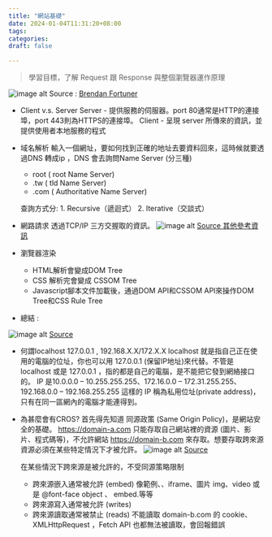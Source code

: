 ```yaml
---
title: "網站基礎"
date: 2024-01-04T11:31:20+08:00
tags:
categories:
draft: false

---
```


> 學習目標，了解 Request 跟 Response 與整個瀏覽器運作原理

![image alt](https://miro.medium.com/v2/resize:fit:1400/format:webp/1*bxJMihQHmBCrLLCjCOTPZA.png)
Source : [Brendan Fortuner](https://medium.com/@bfortuner/how-web-applications-work-4424c6fb175a)

* Client v.s. Server
    Server - 提供服務的伺服器。port 80通常是HTTP的連接埠，port 443則為HTTPS的連接埠。
    Client - 呈現 server 所傳來的資訊，並提供使用者本地服務的程式
    
* 域名解析
    輸入一個網址，要如何找到正確的地址去要資料回來，這時候就要透過DNS 轉成ip ，DNS 會去詢問Name Server (分三種)
    * root ( root Name Server)
    * .tw ( tld Name Server)
    * .com ( Authoritative Name Server)

    查詢方式分: 1. Recursive（遞迴式） 2. Iterative（交談式）
    
* 網路請求
    透過TCP/IP 三方交握取的資訊。
    ![image alt](https://w3c.hexschool.com/img/63ei5f.jpg)
    [Source ](https://w3c.hexschool.com/blog/8d691e4f)
    [其他參考資訊](https://w3c.hexschool.com/blog/8d691e4f)
    
* 瀏覽器渲染
    *    HTML解析會變成DOM Tree
    *    CSS 解析完會變成 CSSOM Tree
    *    Javascript腳本文件加載後，通過DOM API和CSSOM API來操作DOM Tree和CSS Rule Tree

* 總結 :

![image alt](https://w3c.hexschool.com/img/154386m.jpg)
[Source](https://w3c.hexschool.com/blog/8d691e4f)



* 何謂localhost 127.0.0.1 , 192.168.X.X/172.X.X
    localhost 就是指自己正在使用的電腦的位址，你也可以用 127.0.0.1 (保留IP地址)來代替。不管是 localhost 或是 127.0.0.1 ，指的都是自己的電腦，是不能把它發到網絡接口的。
     IP 是10.0.0.0 – 10.255.255.255、172.16.0.0 – 172.31.255.255、192.168.0.0 – 192.168.255.255 這樣的 IP 稱為私用位址(private address)，只有在同一區網內的電腦才能連得到。
     
     
* 為甚麼會有CROS?
    首先得先知道 同源政策 (Same Origin Policy)，是網站安全的基礎。 https://domain-a.com 只能存取自己網站裡的資源 (圖片、影片、程式碼等)，不允許網站 https://domain-b.com 來存取。想要存取跨來源資源必須在某些特定情況下才被允許。
    ![image alt](https://miro.medium.com/v2/resize:fit:640/format:webp/1*2OD4i1N4B7aPDzZGRMEi8Q.png)
    [Source](https://medium.com/starbugs/%E5%BC%84%E6%87%82%E5%90%8C%E6%BA%90%E6%94%BF%E7%AD%96-same-origin-policy-%E8%88%87%E8%B7%A8%E7%B6%B2%E5%9F%9F-cors-e2e5c1a53a19)
    
    在某些情況下跨來源是被允許的，不受同源策略限制
    * 跨來源嵌入通常被允許 (embed)
        像範例<script src=”…”></script>、<link rel=”stylesheet” href=”…”>、iframe、圖片 img、video 或是 @font-face object 、 embed.等等
    * 跨來源寫入通常被允許 (writes)
    * 跨來源讀取通常被禁止 (reads)
        不能讀取 domain-b.com 的 cookie、XMLHttpRequest ，Fetch API 也都無法被讀取，會回報錯誤